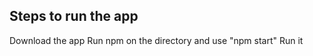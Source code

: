 Steps to run the app
----------------------
Download the app
Run npm on the directory and use "npm start"
Run it
